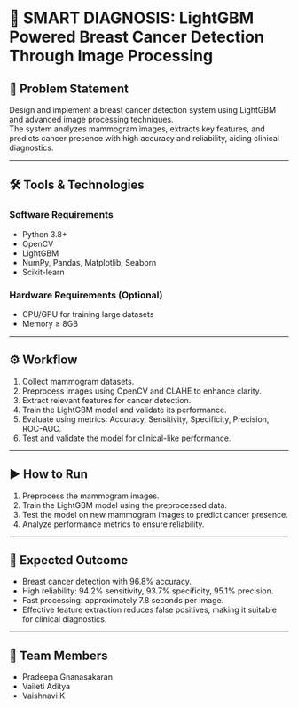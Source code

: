# 🧬 SMART DIAGNOSIS: LightGBM Powered Breast Cancer Detection Through Image Processing

## 📌 Problem Statement
Design and implement a breast cancer detection system using LightGBM and advanced image processing techniques.  
The system analyzes mammogram images, extracts key features, and predicts cancer presence with high accuracy and reliability, aiding clinical diagnostics.

---

## 🛠 Tools & Technologies

### Software Requirements
- Python 3.8+  
- OpenCV  
- LightGBM  
- NumPy, Pandas, Matplotlib, Seaborn  
- Scikit-learn  

### Hardware Requirements (Optional)
- CPU/GPU for training large datasets  
- Memory ≥ 8GB  

---

## ⚙️ Workflow
1. Collect mammogram datasets.  
2. Preprocess images using OpenCV and CLAHE to enhance clarity.  
3. Extract relevant features for cancer detection.  
4. Train the LightGBM model and validate its performance.  
5. Evaluate using metrics: Accuracy, Sensitivity, Specificity, Precision, ROC-AUC.  
6. Test and validate the model for clinical-like performance.  

---

## ▶️ How to Run
1. Preprocess the mammogram images.  
2. Train the LightGBM model using the preprocessed data.  
3. Test the model on new mammogram images to predict cancer presence.  
4. Analyze performance metrics to ensure reliability.  

---

## 🎯 Expected Outcome
- Breast cancer detection with 96.8% accuracy.  
- High reliability: 94.2% sensitivity, 93.7% specificity, 95.1% precision.  
- Fast processing: approximately 7.8 seconds per image.  
- Effective feature extraction reduces false positives, making it suitable for clinical diagnostics.  

---

## 👥 Team Members
- Pradeepa Gnanasakaran  
- Vaileti Aditya  
- Vaishnavi K  
